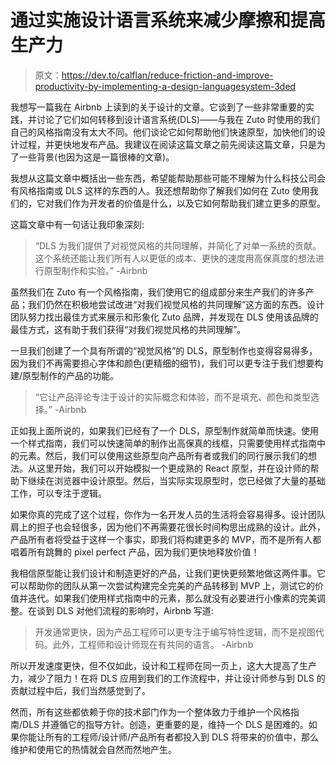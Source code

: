 # 通过实施设计语言系统来减少摩擦和提高生产力

> 原文：<https://dev.to/calflan/reduce-friction-and-improve-productivity-by-implementing-a-design-languagesystem-3ded>

我想写一篇我在 Airbnb 上读到的关于设计的文章。它谈到了一些非常重要的实践，并讨论了它们如何转移到设计语言系统(DLS)——与我在 Zuto 时使用的我们自己的风格指南没有太大不同。他们谈论它如何帮助他们快速原型，加快他们的设计过程，并更快地发布产品。我建议在阅读这篇文章之前先阅读这篇文章，只是为了一些背景(也因为这是一篇很棒的文章)。

我想从这篇文章中概括出一些东西，希望能帮助那些可能不理解为什么科技公司会有风格指南或 DLS 这样的东西的人。我还想帮助你了解我们如何在 Zuto 使用我们的，它对我们作为开发者的价值是什么，以及它如何帮助我们建立更多的原型。

这篇文章中有一句话让我印象深刻:

> “DLS 为我们提供了对视觉风格的共同理解，并简化了对单一系统的贡献。这个系统还能让我们所有人以更低的成本、更快的速度用高保真度的想法进行原型制作和实验。”
> -Airbnb

虽然我们在 Zuto 有一个风格指南，我们使用它的组成部分来生产我们的许多产品；我们仍然在积极地尝试改进“对我们视觉风格的共同理解”这方面的东西。设计团队努力找出最佳方式来展示和形象化 Zuto 品牌，并发现在 DLS 使用该品牌的最佳方式，这有助于我们获得“对我们视觉风格的共同理解”。

一旦我们创建了一个具有所谓的“视觉风格”的 DLS，原型制作也变得容易得多，因为我们不再需要担心字体和颜色(更精细的细节)，我们可以更专注于我们想要构建/原型制作的产品的功能。

> “它让产品评论专注于设计的实际概念和体验，而不是填充、颜色和类型选择。”
> -Airbnb

正如我上面所说的，如果我们已经有了一个 DLS，原型制作就简单而快速。使用一个样式指南，我们可以快速简单的制作出高保真的线框，只需要使用样式指南中的元素。然后，我们可以使用这些原型向产品所有者或我们的同行展示我们的想法。从这里开始，我们可以开始模拟一个更成熟的 React 原型，并在设计师的帮助下继续在浏览器中设计原型。然后，当实际实现原型时，您已经做了大量的基础工作，可以专注于逻辑。

如果你真的完成了这个过程，你作为一名开发人员的生活将会容易得多。设计团队肩上的担子也会轻很多，因为他们不再需要花很长时间构思出成熟的设计。此外，产品所有者将受益于这样一个事实，即我们将构建更多的 MVP，而不是所有人都唱着所有跳舞的 pixel perfect 产品，因为我们更快地释放价值！

我相信原型能让我们设计和制造更好的产品，让我们更快更频繁地做这两件事。它可以帮助你的团队从第一次尝试构建完全完美的产品转移到 MVP 上，测试它的价值并迭代。如果我们使用样式指南中的元素，那么就没有必要进行小像素的完美调整。在谈到 DLS 对他们流程的影响时，Airbnb 写道:

> 开发通常更快，因为产品工程师可以更专注于编写特性逻辑，而不是视图代码。此外，工程师和设计师现在有共同的语言。
> -Airbnb

所以开发速度更快，但不仅如此，设计和工程师在同一页上，这大大提高了生产力，减少了阻力！在将 DLS 应用到我们的工作流程中，并让设计师参与到 DLS 的贡献过程中后，我们当然感觉到了。

然而，所有这些都依赖于你的技术部门作为一个整体致力于维护一个风格指南/DLS 并遵循它的指导方针。创造，更重要的是，维持一个 DLS 是困难的。如果你能让所有的工程师/设计师/产品所有者都投入到 DLS 将带来的价值中，那么维护和使用它的热情就会自然而然地产生。